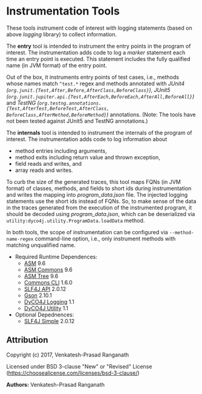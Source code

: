 # Instrumentation Tools

These tools instrument code of interest with logging statements (based on above
_logging_ library) to collect information.

The **entry** tool is intended to instrument the entry points in the program of
interest.  The instrumentation adds code to log a _marker_ statement each time
an entry point is executed.  This statement includes the fully qualified name
(in JVM format) of the entry point.

Out of the box, it instruments entry points of test cases, i.e., methods whose
names match `^test.*` regex and methods annotated with _JUnit4
(`org.junit.{Test,After,Before,AfterClass,BeforeClass}`)_, _JUnit5
(`org.junit.jupiter.api.{Test,AfterEach,BeforeEach,AfterAll,BeforeAll}`)_ and
_TestNG (`org.testng.annotations.{Test,AfterTest,BeforeTest,AfterClass,
BeforeClass,AfterMethod,BeforeMethod}`)_ annotations. (Note: The tools have not
been tested against JUnit5 and TestNG annotations.)

The **internals** tool is intended to instrument the internals of the program
of interest.  The instrumentation adds code to log information about
- method entries including arguments,
- method exits including return value and thrown exception,
- field reads and writes, and
- array reads and writes.

To curb the size of the generated traces, this tool maps FQNs (in JVM format)
of classes, methods, and fields to short ids during instrumentation and writes
the mapping into _program_data.json_ file. The injected logging statements use
the short ids instead of FQNs.  So, to make sense of the data in the traces
generated from the execution of the instrumented program, it should be decoded
using _program_data.json_, which can be deserialized via
`utility:dyco4j.utility.ProgramData.loadData` method.

In both tools, the scope of instrumentation can be configured via
`--method-name-regex` command-line option, i.e., only instrument methods with
matching unqualified name.

- Required Runtime Dependences:
    - [ASM](http://asm.ow2.org/) 9.6
    - [ASM Commons](http://asm.ow2.org/) 9.6
    - [ASM Tree](http://asm.ow2.org/) 9.6
    - [Commons CLI](http://commons.apache.org/proper/commons-cli/) 1.6.0
    - [SLF4J API](http://www.slf4j.org/) 2.0.12
    - [Gson](https://github.com/google/gson) 2.10.1
    - [DyCO4J Logging](https://github.com/rvprasad/DyCo4J) 1.1
    - [DyCO4J Utility](https://github.com/rvprasad/DyCo4J) 1.1
- Optional Depednences:
    - [SLF4J Simple](http://www.slf4j.org/) 2.0.12


## Attribution

Copyright (c) 2017, Venkatesh-Prasad Ranganath

Licensed under BSD 3-clause "New" or "Revised" License (https://choosealicense.com/licenses/bsd-3-clause/)

**Authors:** Venkatesh-Prasad Ranganath
